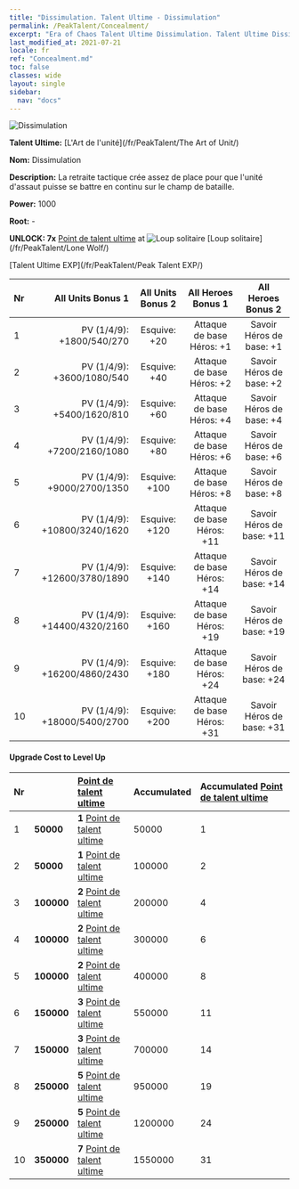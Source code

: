 ```yaml
---
title: "Dissimulation. Talent Ultime - Dissimulation"
permalink: /PeakTalent/Concealment/
excerpt: "Era of Chaos Talent Ultime Dissimulation. Talent Ultime Dissimulation. Dissimulation"
last_modified_at: 2021-07-21
locale: fr
ref: "Concealment.md"
toc: false
classes: wide
layout: single
sidebar:
  nav: "docs"
---
```


  ![Dissimulation](/images/pt/talent_2003.png)

  **Talent Ultime:** [L'Art de l'unité](/fr/PeakTalent/The Art of Unit/)

  **Nom:** Dissimulation

  **Description:** La retraite tactique crée assez de place pour que l'unité d'assaut puisse se battre en continu sur le champ de bataille.

  **Power:** 1000

  **Root:** -

  **UNLOCK: 7x** [Point de talent ultime](/ItemsFR/con_934/) at ![Loup solitaire](/images/pt/talent_2001.png) [Loup solitaire](/fr/PeakTalent/Lone Wolf/)

  [Talent Ultime EXP](/fr/PeakTalent/Peak Talent EXP/)

  | Nr | All Units Bonus 1 | All Units Bonus 2 | All Heroes Bonus 1 | All Heroes Bonus 2 |
  |:---|--------------:|:-------------:|:-------------:|:-------------:|
  | 1 | PV (1/4/9): +1800/540/270 | Esquive: +20 | Attaque de base Héros: +1 | Savoir Héros de base: +1 |
  | 2 | PV (1/4/9): +3600/1080/540 | Esquive: +40 | Attaque de base Héros: +2 | Savoir Héros de base: +2 |
  | 3 | PV (1/4/9): +5400/1620/810 | Esquive: +60 | Attaque de base Héros: +4 | Savoir Héros de base: +4 |
  | 4 | PV (1/4/9): +7200/2160/1080 | Esquive: +80 | Attaque de base Héros: +6 | Savoir Héros de base: +6 |
  | 5 | PV (1/4/9): +9000/2700/1350 | Esquive: +100 | Attaque de base Héros: +8 | Savoir Héros de base: +8 |
  | 6 | PV (1/4/9): +10800/3240/1620 | Esquive: +120 | Attaque de base Héros: +11 | Savoir Héros de base: +11 |
  | 7 | PV (1/4/9): +12600/3780/1890 | Esquive: +140 | Attaque de base Héros: +14 | Savoir Héros de base: +14 |
  | 8 | PV (1/4/9): +14400/4320/2160 | Esquive: +160 | Attaque de base Héros: +19 | Savoir Héros de base: +19 |
  | 9 | PV (1/4/9): +16200/4860/2430 | Esquive: +180 | Attaque de base Héros: +24 | Savoir Héros de base: +24 |
  | 10 | PV (1/4/9): +18000/5400/2700 | Esquive: +200 | Attaque de base Héros: +31 | Savoir Héros de base: +31 |


#### Upgrade Cost to Level Up

  | Nr | <i class="fas fa-coins"/> | [Point de talent ultime](/ItemsFR/con_934/) | Accumulated <i class="fas fa-coins"/> | Accumulated [Point de talent ultime](/ItemsFR/con_934/) |
  |:---|:--------------|:-------------|:-------------|:-------------|
  | 1 | **50000** | **1** [Point de talent ultime](/ItemsFR/con_934/) | 50000 | 1 |
  | 2 | **50000** | **1** [Point de talent ultime](/ItemsFR/con_934/) | 100000 | 2 |
  | 3 | **100000** | **2** [Point de talent ultime](/ItemsFR/con_934/) | 200000 | 4 |
  | 4 | **100000** | **2** [Point de talent ultime](/ItemsFR/con_934/) | 300000 | 6 |
  | 5 | **100000** | **2** [Point de talent ultime](/ItemsFR/con_934/) | 400000 | 8 |
  | 6 | **150000** | **3** [Point de talent ultime](/ItemsFR/con_934/) | 550000 | 11 |
  | 7 | **150000** | **3** [Point de talent ultime](/ItemsFR/con_934/) | 700000 | 14 |
  | 8 | **250000** | **5** [Point de talent ultime](/ItemsFR/con_934/) | 950000 | 19 |
  | 9 | **250000** | **5** [Point de talent ultime](/ItemsFR/con_934/) | 1200000 | 24 |
  | 10 | **350000** | **7** [Point de talent ultime](/ItemsFR/con_934/) | 1550000 | 31 |
